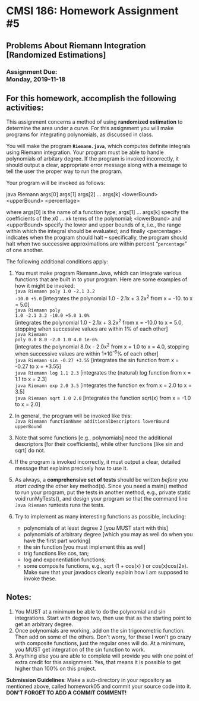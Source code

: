 
# CMSI 186: Homework Assignment #5
## Problems About Riemann Integration [Randomized Estimations]
### Assignment Due:<br />Monday, 2019-11-18

## For this homework, accomplish the following activities:
This assignment concerns a method of using <strong>randomized estimation</strong> to determine the area under a curve. For this assignment you will make programs for integrating polynomials, as discussed in class.

You will make the program <strong><code>Riemann.java</code></strong>, which computes definite integrals using Riemann integration. Your program must be able to handle polynomials of arbitary degree. If the program is invoked incorrectly, it should output a clear, appropriate error message along with a message to tell the user the proper way to run the program.

Your program will be invoked as follows:

java Riemann args[0] args[1] args[2] … args[k] &lt;lowerBound&gt; &lt;upperBound&gt; &lt;percentage&gt;

where args[0] is the name of a function type; args[1] … args[k] specify the coefficients of the x0 … xk terms of the polynomial; &lt;lowerBound&gt; and &lt;upperBound&gt; specify the lower and upper bounds of x, i.e., the range within which the integral should be evaluated; and finally &lt;percentage&gt; indicates when the program should halt – specifically, the program should halt when two successive approximations are within percent <q><code>percentage</code></q> of one another.

The following additional conditions apply:

1. You must make program Riemann.Java, which can integrate various functions that are built in to your program. Here are some examples of how it might be invoked:<br />
<code>java Riemann poly 1.0 -2.1 3.2 -10.0 +5.0</code> [integrates the polynomial 1.0 - 2.1x + 3.2x<sup>2</sup> from x = -10. to x = 5.0]<br />
<code>java Riemann poly 1.0 -2.1 3.2 -10.0 +5.0 1.0%</code><br />[integrates the polynomial 1.0 - 2.1x + 3.2x<sup>2</sup> from x = -10.0 to x = 5.0, stopping when successive values are within 1% of each other]<br />
<code>java Riemann poly 0.0 8.0 -2.0 1.0 4.0 1e-6%</code><br />[integrates the polynomial 8.0x - 2.0x<sup>2</sup> from x = 1.0 to x = 4.0, stopping when successive values are within 1*10<sup>-6</sup>% of each other]<br />
<code>java Riemann sin -0.27 +3.55</code> [integrates the sin function from x = -0.27 to x = +3.55]<br />
<code>java Riemann log 1.1 2.3</code> [integrates the (natural) log function from x = 1.1 to x = 2.3]<br />
<code>java Riemann exp 2.0 3.5</code> [integrates the function ex from x = 2.0 to x = 3.5]<br />
<code>java Riemann sqrt 1.0 2.0</code> [integrates the function sqrt(x) from x = -1.0 to x = 2.0]<br />

1. In general, the program will be invoked like this:<br />
<code>Java Riemann functionName additionalDescriptors lowerBound upperBound</code>

1. Note that some functions [e.g., polynomials] need the additional descriptors [for their coefficients], while other functions [like sin and sqrt] do not.
1. If the program is invoked incorrectly, it must output a clear, detailed message that explains precisely how to use it.
1. As always, a <strong>comprehensive set of tests</strong> should be written <em>before you start coding</em> the other key method(s). Since you need a main() method to run your program, put the tests in another method, e.g., private static void runMyTests(), and design your program so that the command line <code>Java Riemann</code> runtests runs the tests.
1. Try to implement as many interesting functions as possible, including:
   * polynomials of at least degree 2 [you MUST start with this]
   * polynomials of arbitrary degree [which you may as well do when you have the first part working]
   * the sin function [you must implement this as well]
   * trig functions like cos, tan;
   * log and exponentiation functions;
   * some composite functions, e.g., sqrt (1 + cos(x) ) or cos(x)cos(2x). Make sure that your javadocs clearly explain how I am supposed to invoke these.
   
## Notes:

1. You MUST at a minimum be able to do the polynomial and sin integrations. Start with degree two, then use that as the starting point to get an arbitrary degree.
1. Once polynomials are working, add on the sin trigonometric function.  Then add on some of the others.  Don't worry, for these I won't go crazy with composite functions, just the regular ones will do. At a minimum, you MUST get integration of the sin function to work.
1. Anything else you are able to complete will provide you with one point of extra credit for this assignment. Yes, that means it is possible to get higher than 100% on this project.

**Submission Guidelines**: Make a sub-directory in your repository as mentioned above, called homework05 and commit your source code into it. <strong>DON'T FORGET TO ADD A COMMIT COMMENT!</strong>

